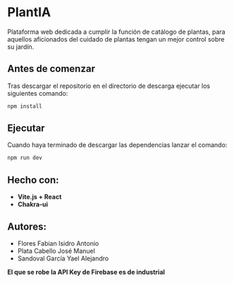 # PlantIA

Plataforma web dedicada a cumplir la función de catálogo de plantas, para aquellos aficionados del cuidado de plantas tengan un mejor control sobre su jardín. 

## Antes de comenzar

Tras descargar el repositorio en el directorio de descarga ejecutar los siguientes comando:
```bash
npm install
```

## Ejecutar

Cuando haya terminado de descargar las dependencias lanzar el comando:

```bash
npm run dev
```

## Hecho con:

- **Vite.js + React**
- **Chakra-ui**

## Autores:

* Flores Fabian Isidro Antonio
* Plata Cabello José Manuel
* Sandoval García Yael Alejandro

**El que se robe la API Key de Firebase es de industrial**